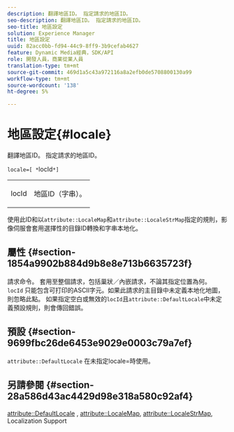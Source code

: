 ```yaml
---
description: 翻譯地區ID。 指定請求的地區ID。
seo-description: 翻譯地區ID。 指定請求的地區ID。
seo-title: 地區設定
solution: Experience Manager
title: 地區設定
uuid: 82acc0bb-fd94-44c9-8ff9-3b9cefab4627
feature: Dynamic Media經典，SDK/API
role: 開發人員，商業從業人員
translation-type: tm+mt
source-git-commit: 469d1a5c43a972116a8a2efb0de5708800130a99
workflow-type: tm+mt
source-wordcount: '138'
ht-degree: 5%

---
```



# 地區設定{#locale}

翻譯地區ID。 指定請求的地區ID。

`locale=[ *`locId`*]`

<table id="simpletable_C1899AD02C984ED3896B7620916637E7"> 
 <tr class="strow"> 
  <td class="stentry"> <p><span class="codeph"> <span class="varname"> locId</span></span> </p> </td> 
  <td class="stentry"> <p>地區ID（字串）。 </p></td> 
 </tr> 
</table>

使用此ID和以`attribute::LocaleMap`和`attribute::LocaleStrMap`指定的規則，影像伺服會套用選擇性的目錄ID轉換和字串本地化。

## 屬性 {#section-1854a9902b884d9b8e8e713b6635723f}

請求命令。 套用至整個請求，包括巢狀／內嵌請求，不論其指定位置為何。 `locId` 只能包含可打印的ASCII字元。如果此請求的主目錄中未定義本地化地圖，則忽略此點。 如果指定空白或無效的`locId`且`attribute::DefaultLocale`中未定義預設規則，則會傳回錯誤。

## 預設 {#section-9699fbc26de6453e9029e0003c79a7ef}

`attribute::DefaultLocale` 在未指定locale=時使用。

## 另請參閱 {#section-28a586d43ac4429d98e318a580c92af4}

[attribute::DefaultLocale](../../../../../is-api/image-catalog/image-serving-api-ref/c-image-catalog-reference/c-attributes-reference/r-defaultlocale.md#reference-69462ad9923f464f80c2c012342a6b6b) ,  [attribute::LocaleMap](../../../../../is-api/image-catalog/image-serving-api-ref/c-image-catalog-reference/c-attributes-reference/r-localemap.md#reference-49bbf598f8ea47c3a563755cef306318),  [attribute::LocaleStrMap](../../../../../is-api/image-catalog/image-serving-api-ref/c-image-catalog-reference/c-attributes-reference/r-localestrmap.md#reference-98c42070a4bc4baf92537132be2b5b1e), Localization Support
